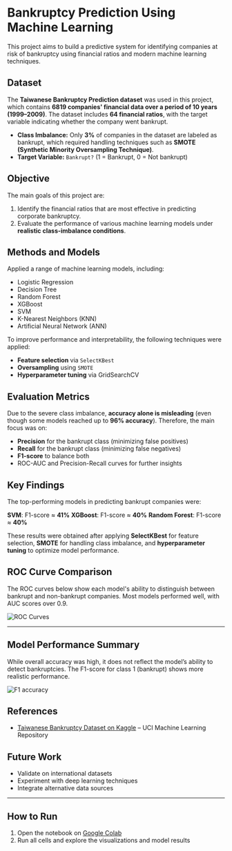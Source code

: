 # Bankruptcy Prediction Using Machine Learning

This project aims to build a predictive system for identifying companies at risk of bankruptcy using financial ratios and modern machine learning techniques.

## Dataset

The **Taiwanese Bankruptcy Prediction dataset** was used in this project, which contains **6819 companies' financial data over a period of 10 years (1999–2009)**. The dataset includes **64 financial ratios**, with the target variable indicating whether the company went bankrupt.

- **Class Imbalance:** Only **3%** of companies in the dataset are labeled as bankrupt, which required handling techniques such as **SMOTE (Synthetic Minority Oversampling Technique)**.
- **Target Variable:** `Bankrupt?` (1 = Bankrupt, 0 = Not bankrupt)

## Objective

The main goals of this project are:

1. Identify the financial ratios that are most effective in predicting corporate bankruptcy.
2. Evaluate the performance of various machine learning models under **realistic class-imbalance conditions**.

## Methods and Models

Applied a range of machine learning models, including:

- Logistic Regression
- Decision Tree
- Random Forest
- XGBoost
- SVM
- K-Nearest Neighbors (KNN)
- Artificial Neural Network (ANN)
  
To improve performance and interpretability, the following techniques were applied:

- **Feature selection** via `SelectKBest`
- **Oversampling** using `SMOTE`
- **Hyperparameter tuning** via GridSearchCV

## Evaluation Metrics

Due to the severe class imbalance, **accuracy alone is misleading** (even though some models reached up to **96% accuracy**). Therefore, the main focus was on:

- **Precision** for the bankrupt class (minimizing false positives)
- **Recall** for the bankrupt class (minimizing false negatives)
- **F1-score** to balance both
- ROC-AUC and Precision-Recall curves for further insights

## Key Findings

The top-performing models in predicting bankrupt companies were:

**SVM**: F1-score ≈ **41%**
**XGBoost**: F1-score ≈ **40%**
**Random Forest**: F1-score ≈ **40%**

These results were obtained after applying **SelectKBest** for feature selection, **SMOTE** for handling class imbalance, and **hyperparameter tuning** to optimize model performance.

## ROC Curve Comparison

The ROC curves below show each model's ability to distinguish between bankrupt and non-bankrupt companies. Most models performed well, with AUC scores over 0.9.

![ROC Curves](https://github.com/user-attachments/assets/515c1a4f-6411-45b8-b1f0-5ab851a50a4d)


---

## Model Performance Summary

While overall accuracy was high, it does not reflect the model’s ability to detect bankruptcies. The F1-score for class 1 (bankrupt) shows more realistic performance.

![F1 accuracy](https://github.com/user-attachments/assets/c9ae6694-6d5a-4e75-bd90-89b72c5973e9)

## References

- [Taiwanese Bankruptcy Dataset on Kaggle](https://www.kaggle.com/datasets/fedesoriano/company-bankruptcy-prediction?resource=download) – UCI Machine Learning Repository

## Future Work

- Validate on international datasets
- Experiment with deep learning techniques
- Integrate alternative data sources
---

## How to Run

1. Open the notebook on [Google Colab](https://colab.research.google.com/drive/1N_GH2NXbV3RfaR26YIRP4wdZvXPp125l#scrollTo=zI6rIxPX0fZH)
2. Run all cells and explore the visualizations and model results
